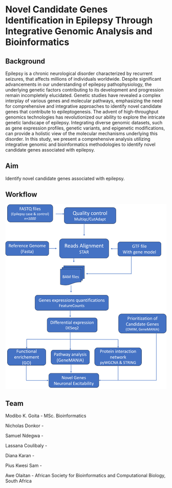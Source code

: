 # Novel Candidate Genes Identification in Epilepsy Through Integrative Genomic Analysis and Bioinformatics

## Background
Epilepsy is a chronic neurological disorder characterized by recurrent seizures, that affects millions of individuals worldwide. Despite significant advancements in our understanding of epilepsy pathophysiology, the underlying genetic factors contributing to its development and progression remain incompletely elucidated. Genetic studies have revealed a complex interplay of various genes and molecular pathways, emphasizing the need for comprehensive and integrative approaches to identify novel candidate genes that contribute to epileptogenesis.
The advent of high-throughput genomics technologies has revolutionized our ability to explore the intricate genetic landscape of epilepsy. Integrating diverse genomic datasets, such as gene expression profiles, genetic variants, and epigenetic modifications, can provide a holistic view of the molecular mechanisms underlying this disorder. In this study, we present a comprehensive analysis utilizing integrative genomic and bioinformatics methodologies to identify novel candidate genes associated with epilepsy.

## Aim
Identify novel candidate genes associated with epilepsy.

## Workflow
![image](https://github.com/omicscodeathon/epilepsygen/blob/main/figures/Methodology.png?raw=true)

## Team
Modibo K. Goita - MSc. Bioinformatics

Nicholas Donkor - 

Samuel Ndegwa - 

Lassana Coulibaly - 

Diana Karan - 

Pius Kwesi Sam - 

Awe Olaitan - African Society for Bioinformatics and Computational Biology, South Africa
